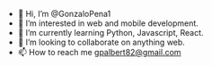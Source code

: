 - 👋 Hi, I’m @GonzaloPena1
- 👀 I’m interested in web and mobile development. 
- 🌱 I’m currently learning Python, Javascript, React.
- 💞️ I’m looking to collaborate on anything web.
- 📫 How to reach me gpalbert82@gmail.com


<!---
GonzaloPena1/GonzaloPena1 is a ✨ special ✨ repository because its `README.md` (this file) appears on your GitHub profile.
You can click the Preview link to take a look at your changes.
--->
